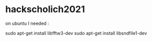 # hackscholich2021


on ubuntu I needed :

sudo apt-get install libfftw3-dev
sudo apt-get install libsndfile1-dev
